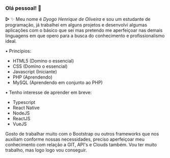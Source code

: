 ### Olá pessoal! 👋

**▻** ✨ Meu nome é _Dyogo Henrique de Oliveira_ e sou um estudante de programação, já trabalhei em alguns projetos e desenvolvi algumas aplicações com o básico que sei mas pretendo me aperfeiçoar nas demais linguagens em que opero para a busca do conhecimento e profissionalismo ideal.

• Princípios:

- HTML5 (Domino o essencial)
- CSS (Domino o essencial)
- Javascript (Iniciante)
- PHP (Aprendendo)
- MySQL (Aprendendo em conjunto ao PHP)

• Tenho interesse de aprender em breve:

- Typescript
- React Native
- NodeJS
- ReactJS
- VueJS

Gosto de trabalhar muito com o Bootstrap ou outros frameworks que nos auxiliam conforme nossas necessidades, preciso aperfeiçoar meu conhecimento com relação a GIT, API's e Clouds também.
Vou ter muito trabalho, mas logo logo vou conseguir.
